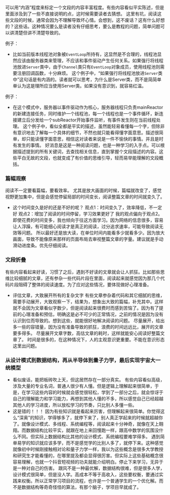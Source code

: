 可以用“内涵”程度来标定一个文段的内容丰富程度。有些内容看似平实陈述，但是里面涉及到了一些不直接说明的点，这时候需要读者去猜想。
这里有坑，阅读这些文段的时候，通常会因为不理解导致坏心情。会想到，这不废话？这有什么好想的？这些话。这种情况要么是读者没有仔细思考，要么是教程的问题，简单问题可以讲清楚但讲不清楚导致的。

例子：
- 比如当前版本线程池对象被`EventLoop`所持有，这显然是不合理的，线程池显然应该由服务器类来管理，不应该和事件驱动产生任何关系。如果强行将线程池放进`Server`类中，由于`Channel`类只有`EventLoop`对象成员，使用线程池则需要注册回调函数，十分麻烦。
这个例子中，“如果强行将线程池放进`Server`类中”这句话是有内涵的。读者就可以思考，为什么是Server类，而不是简简单单认为这是理所应当使用Server类。如果没有意识到，就容易红温。

例子：
- 在这个模式中，服务器以事件驱动作为核心，服务器线程只负责mainReactor的新建连接任务，同时维护一个线程池，每一个线程也是一个事件循环，新连接建立后分发给一个subReactor开始事件监听，有事件发生则在当前线程处理。
这个例子中，看似全都是平实的描述，虽然能轻易看懂每一个字，但除非有意识地去了解每一个具体的细节，不然也就只能看得懂字面意思。描述很简单，却只能读懂字面意思，相信这对读者来说是一件不愉快的事情。并且是时有发生的事情。
好消息是这是一种阅读问题，也是一种学习的入手点。可以根据描述提到的所有关键词，去查找相关信息，直到掌握个文段描述的内容。这些平白无故的文段，也就变成了有价值的思维引导，轻而易举能理解的文段概括。

### 篇幅观察
阅读不一定要看篇幅，要看效率。
尤其是放大画面的时候，篇幅就改变了，感觉视野更加集中，但是会感觉停留局部的时间变长，阅读整篇文章的时间就变久了。
- 这个时间变久是好的还是不好的呢？
观点1：时间变久了，效率降低，不一定好
观点2：增加了阅读的时间停留，学习效果更好了
我的观点偏向于观点2。即使花费的时间变多，我也倾向于往这方面学习。因为网络的信息很多，容易让人浮躁，有可能细心阅读才是真正的阅读，过分追求速率，可能导致阅读无效等问题。
所以最好还是放大读，在单位时间内能看多少就看多少。因为放大画面，导致不能像原来那样的页面布局去审视整篇文章的字量。建议就是手动滑动进度条。优先仔细阅读。
### 文段折叠
有些内容看起来好读，习惯了之后，遇到不好读的文章就会让人抓狂。比如那些思维比较细腻的文章，还有参杂一些代码片段在里面，阅读起来就感觉因为那几个代码片段阻碍了整体的阅读速度。为了应对这些情况，要体现做好心理准备。
- 评估文章，大致展开所有的复杂文字
有些文章参杂着代码和其它细腻的思维，需要手动展开，大致观察一下，结果为，想象出大致的篇幅，补充其中。这样就不会因为文章看似字数少，但是阅读起来很费时而感到苦恼了。因为有了提前的心理准备和预估，明确这是必不可少的正常情况，之前的情况是因为没有认识到位而导致的。想到这些，就能很好地解决阅读的问题。
尽量展开，给出多一些的容错量，因为没有准备导致的抓狂，浪费的时间远远比，展开的文章要多得多。
尽量展开文章字数，高估文章的耗时，这样就能安心阅读好整篇文章了。
时间是很多的，在这种情况下，人的主观意识更重要。不能在意识形态这里出问题。


### 从设计模式到数据结构，再从半导体到量子力学，最后实现宇宙大一统模型
- 看似废话，能把板砖吹上天，但这居然存在一部分真实。
有些内容看似高级，涉及大量的专业名词，普通人很少有人懂。但是逻辑上理解起来很简单，于是，在学习这些内容的时候就会感觉很轻松，学到了一部分之后，就会惊讶于自己的理解能力和学习能力，再想到其他人懂的不多，所以感觉自己已经超越其他人的学习进度，所以放松学习的节奏，只比别人多懂一些。
- 这是错的！！！
因为有些知识就是看起来厉害，但理解起来很简单。你觉得这么“深奥”的知识，学得够多了，就停下来了，别人真正学起来的时候就超越你了。就像设计模式、多线程、系统编程等，阅读起来十分神奇，就像在天上翱翔。而数据结构比较平实，就跟在地上来回慢跑一样，跟高中数学的氛围没什么不同。但实际上数据结构比其他的设计模式、系统编程要难学得多。
遇到简单易学的知识就应该多学，而不是感觉学的比别人多了，就停下来。这种感觉就像初中时候刚接触相对论和量子力学一样，我以为这些概念是很多大学教授和研究生才能看懂的，在哪里提及都会显得很厉害。但实际上这些基础概念很容易理解，也就一个抖音短视频的功夫就能介绍明白。停止下来学习，无异于是一种对自己的伤害。
跟风不是一种最优解，数据结构很难，但是很多人学，设计模式很简单，但是没人学。高成本不等于高收入，这些要权衡，要通过实践来权衡。所以正常学习项目的流程，也许是一个普通学生的一个优化解。而不是数据结构等奇奇怪怪的算法，有那个脑子，学项目早就成了。
